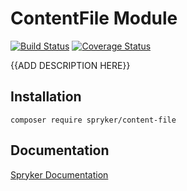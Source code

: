 # ContentFile Module
[![Build Status](https://travis-ci.org/spryker/content-file.svg)](https://travis-ci.org/spryker/content-file)
[![Coverage Status](https://coveralls.io/repos/github/spryker/content-file/badge.svg)](https://coveralls.io/github/spryker/content-file)

{{ADD DESCRIPTION HERE}}

## Installation

```
composer require spryker/content-file
```

## Documentation

[Spryker Documentation](https://academy.spryker.com/developing_with_spryker/module_guide/modules.html)
